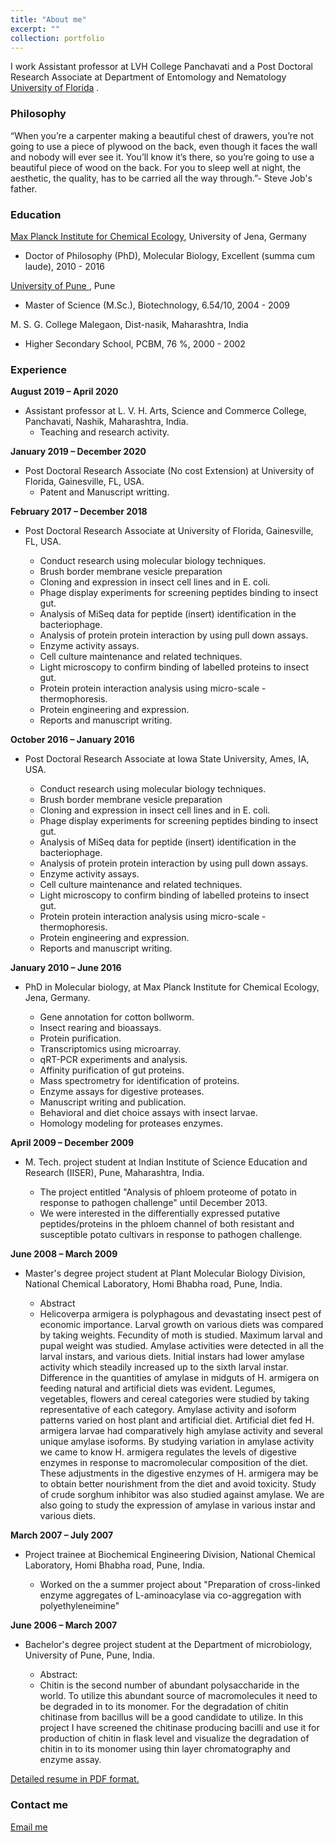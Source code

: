 ```yaml
---
title: "About me"
excerpt: ""
collection: portfolio
---
```

<p class="introduction">I work Assistant professor at LVH College Panchavati and a Post Doctoral Research Associate at Department of Entomology and Nematology <a href="http://entnemdept.ufl.edu">University of Florida</a> .</p>

### Philosophy

“When you’re a carpenter making a beautiful chest of drawers, you’re not going to use a piece of plywood on the back, even though it faces the wall and nobody will ever see it. You’ll know it’s there, so you’re going to use a beautiful piece of wood on the back. For you to sleep well at night, the aesthetic, the quality, has to be carried all the way through.”- Steve Job's father.

### Education


<a href="https://www.ice.mpg.de/ext/index.php?id=hopa&pers=suku4729">Max Planck Institute for Chemical Ecology</a>, University of Jena, Germany
* Doctor of Philosophy (PhD), Molecular Biology, Excellent (summa cum laude), 2010 - 2016

<a href="https://www.unipune.ac.in">University of Pune </a>, Pune
* Master of Science (M.Sc.), Biotechnology, 6.54/10, 2004 - 2009

M. S. G. College Malegaon, Dist-nasik, Maharashtra, India
* Higher Secondary School, PCBM, 76 %, 2000 - 2002

### Experience

**August 2019 – April 2020**
* Assistant professor at L. V. H. Arts, Science and Commerce College, Panchavati, Nashik, Maharashtra, India.
  * Teaching and research activity.

**January 2019 – December 2020**
* Post Doctoral Research Associate (No cost Extension) at University of Florida, Gainesville, FL, USA.
  * Patent and Manuscript writting.

**February 2017 – December 2018**
* Post Doctoral Research Associate at University of Florida, Gainesville, FL, USA.

  * Conduct research using molecular biology techniques.
  * Brush border membrane vesicle preparation
  * Cloning and expression in insect cell lines and in E. coli.
  * Phage display experiments for screening peptides binding to insect gut.
  * Analysis of MiSeq data for peptide (insert) identification in the bacteriophage.
  * Analysis of protein protein interaction by using pull down assays.
  * Enzyme activity assays.
  * Cell culture maintenance and related techniques.
  * Light microscopy to confirm binding of labelled proteins to insect gut.
  * Protein protein interaction analysis using micro-scale -thermophoresis.
  * Protein engineering and expression.
  * Reports and manuscript writing.


**October 2016 – January 2016**
* Post Doctoral Research Associate at Iowa State University, Ames, IA, USA.

  * Conduct research using molecular biology techniques.
  * Brush border membrane vesicle preparation
  * Cloning and expression in insect cell lines and in E. coli.
  * Phage display experiments for screening peptides binding to insect gut.
  * Analysis of MiSeq data for peptide (insert) identification in the bacteriophage.
  * Analysis of protein protein interaction by using pull down assays.
  * Enzyme activity assays.
  * Cell culture maintenance and related techniques.
  * Light microscopy to confirm binding of labelled proteins to insect gut.
  * Protein protein interaction analysis using micro-scale -thermophoresis.
  * Protein engineering and expression.
  * Reports and manuscript writing.


**January 2010 – June 2016**
* PhD in Molecular biology, at Max Planck Institute for Chemical Ecology, Jena, Germany.

  * Gene annotation for cotton bollworm.
  * Insect rearing and bioassays.
  * Protein purification.
  * Transcriptomics using microarray.
  * qRT-PCR experiments and analysis.
  * Affinity purification of gut proteins.
  * Mass spectrometry for identification of proteins.
  * Enzyme assays for digestive proteases.
  * Manuscript writing and publication.
  * Behavioral and diet choice assays with insect larvae.
  * Homology modeling for proteases enzymes.

**April 2009 – December 2009**
* M. Tech. project student at Indian Institute of Science Education and Research (IISER), Pune, Maharashtra, India.

  * The project entitled "Analysis of phloem proteome of potato in response to pathogen challenge" until December 2013.
  * We were interested in the differentially expressed putative peptides/proteins in the phloem channel of both resistant and susceptible potato cultivars in response to pathogen challenge.

**June 2008 – March 2009**
* Master's degree project student at Plant Molecular Biology Division, National Chemical Laboratory, Homi Bhabha road, Pune, India.

  * Abstract
  * Helicoverpa armigera is polyphagous and devastating insect pest of economic importance. Larval growth on various diets was compared by taking weights. Fecundity of moth is studied. Maximum larval and pupal weight was studied. Amylase activities were detected in all the larval instars, and various diets. Initial instars had lower amylase activity which steadily increased up to the sixth larval instar. Difference in the quantities of amylase in midguts of H. armigera on feeding natural and artificial diets was evident. Legumes, vegetables, flowers and cereal categories were studied by taking representative of each category. Amylase activity and isoform patterns varied on host plant and artificial diet. Artificial diet fed H. armigera larvae had comparatively high amylase activity and several unique amylase isoforms. By studying variation in amylase activity we came to know H. armigera regulates the levels of digestive enzymes in response to macromolecular composition of the diet. These adjustments in the digestive enzymes of H. armigera may be to obtain better nourishment from the diet and avoid toxicity. Study of crude sorghum inhibitor was also studied against amylase. We are also going to study the expression of amylase in various instar and various diets.


**March 2007 – July 2007**
* Project trainee at Biochemical Engineering Division, National Chemical Laboratory, Homi Bhabha road, Pune, India.

  * Worked on the a summer project about "Preparation of cross-linked enzyme aggregates of L-aminoacylase via co-aggregation with polyethyleneimine"

**June 2006 – March 2007**
* Bachelor's degree project student at the Department of microbiology, University of Pune, Pune, India.

  * Abstract:
  * Chitin is the second number of abundant polysaccharide in the world. To utilize this abundant source of macromolecules it need to be degraded in to its monomer. For the degradation of chitin chitinase from bacillus will be a good candidate to utilize. In this project I have screened the chitinase producing bacilli and use it for production of chitin in flask level and visualize the degradation of chitin in to its monomer using thin layer chromatography and enzyme assay.

[Detailed resume in PDF format.](http://sskuwar.github.io/files/Suyog-Kuwar-Resume-2016-June-13.pdf)



### Contact me

[Email me](mailto:suyogkuwar@gmail.com)
